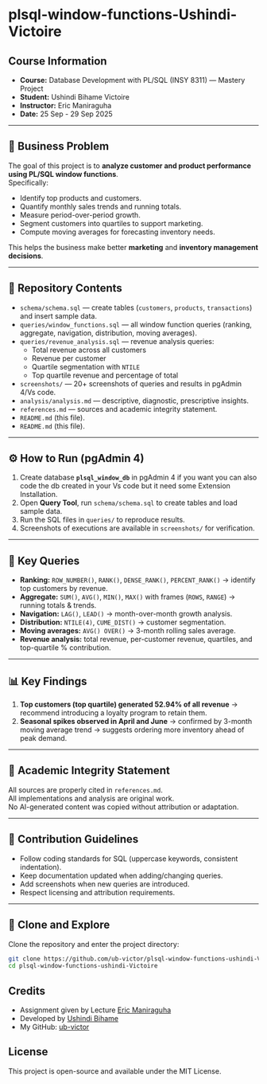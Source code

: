 # plsql-window-functions-Ushindi-Victoire

## Course Information
- **Course:** Database Development with PL/SQL (INSY 8311) — Mastery Project  
- **Student:** Ushindi Bihame Victoire  
- **Instructor:** Eric Maniraguha  
- **Date:** 25 Sep - 29 Sep 2025  

---

## 📌 Business Problem  
The goal of this project is to **analyze customer and product performance using PL/SQL window functions**.  
Specifically:  
- Identify top products and customers.  
- Quantify monthly sales trends and running totals.  
- Measure period-over-period growth.  
- Segment customers into quartiles to support marketing.  
- Compute moving averages for forecasting inventory needs.  

This helps the business make better **marketing** and **inventory management decisions**.  

---

## 📂 Repository Contents
- `schema/schema.sql` — create tables (`customers`, `products`, `transactions`) and insert sample data.  
- `queries/window_functions.sql` — all window function queries (ranking, aggregate, navigation, distribution, moving averages).  
- `queries/revenue_analysis.sql` — revenue analysis queries:
  - Total revenue across all customers  
  - Revenue per customer  
  - Quartile segmentation with `NTILE`  
  - Top quartile revenue and percentage of total  
- `screenshots/` — 20+ screenshots of queries and results in pgAdmin 4/Vs code.  
- `analysis/analysis.md` — descriptive, diagnostic, prescriptive insights.  
- `references.md` — sources and academic integrity statement.
- `README.md` (this file). 
- `README.md` (this file).  

---

## ⚙️ How to Run (pgAdmin 4)
1. Create database **`plsql_window_db`** in pgAdmin 4 if you want you can also code the db created in your Vs code but it need some Extension Installation.  
2. Open **Query Tool**, run `schema/schema.sql` to create tables and load sample data.  
3. Run the SQL files in `queries/` to reproduce results.  
4. Screenshots of executions are available in `screenshots/` for verification.  

---

## 🔑 Key Queries
- **Ranking:** `ROW_NUMBER()`, `RANK()`, `DENSE_RANK()`, `PERCENT_RANK()` → identify top customers by revenue.  
- **Aggregate:** `SUM()`, `AVG()`, `MIN()`, `MAX()` with frames (`ROWS`, `RANGE`) → running totals & trends.  
- **Navigation:** `LAG()`, `LEAD()` → month-over-month growth analysis.  
- **Distribution:** `NTILE(4)`, `CUME_DIST()` → customer segmentation.  
- **Moving averages:** `AVG() OVER()` → 3-month rolling sales average.  
- **Revenue analysis:** total revenue, per-customer revenue, quartiles, and top-quartile % contribution.  

---

## 📊 Key Findings
1. **Top customers (top quartile) generated 52.94% of all revenue** → recommend introducing a loyalty program to retain them.  
2. **Seasonal spikes observed in April and June** → confirmed by 3-month moving average trend → suggests ordering more inventory ahead of peak demand.  

---

## 📜 Academic Integrity Statement
All sources are properly cited in `references.md`.  
All implementations and analysis are original work.  
No AI-generated content was copied without attribution or adaptation.  

---

## 🧰 Contribution Guidelines
- Follow coding standards for SQL (uppercase keywords, consistent indentation).  
- Keep documentation updated when adding/changing queries.  
- Add screenshots when new queries are introduced.  
- Respect licensing and attribution requirements.  

---

## 🚀 Clone and Explore
Clone the repository and enter the project directory:  

```bash
git clone https://github.com/ub-victor/plsql-window-functions-ushindi-Victoire.git
cd plsql-window-functions-ushindi-Victoire


```
## Credits

- Assignment given by Lecture [Eric Maniraguha](https://www.linkedin.com/in/ericmaniraguha/?originalSubdomain=rw)
- Developed by [Ushindi Bihame](https://www.linkedin.com/in/ushindi-bihame-7a4a3a1b4/)
- My GitHub: [ub-victor](https://github.com/ub-victor)

## License

This project is open-source and available under the MIT License. 

